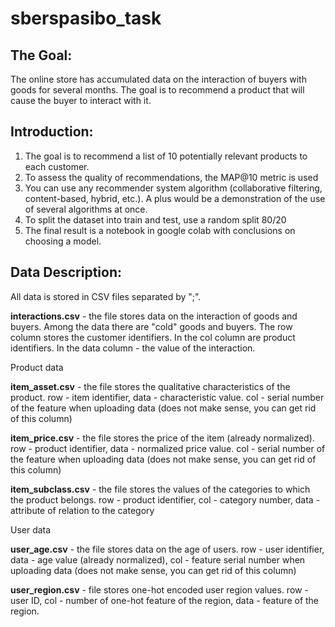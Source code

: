 # sberspasibo_task

## The Goal:
The online store has accumulated data on the interaction of buyers with goods for several months. The goal is to recommend a product that will cause the buyer to interact with it.

## Introduction:
1. The goal is to recommend a list of 10 potentially relevant products to each customer.
2. To assess the quality of recommendations, the MAP@10 metric is used
3. You can use any recommender system algorithm (collaborative filtering, content-based, hybrid, etc.). A plus would be a demonstration of the use of several algorithms at once.
4. To split the dataset into train and test, use a random split 80/20
5. The final result is a notebook in google colab with conclusions on choosing a model.

## Data Description:
All data is stored in CSV files separated by ";".

**interactions.csv** - the file stores data on the interaction of goods and buyers. Among the data there are "cold" goods and buyers. The row column stores the customer identifiers. In the col column are product identifiers. In the data column - the value of the interaction.

Product data

**item_asset.csv** - the file stores the qualitative characteristics of the product. row - item identifier, data - characteristic value. col - serial number of the feature when uploading data (does not make sense, you can get rid of this column)

**item_price.csv** - the file stores the price of the item (already normalized). row - product identifier, data - normalized price value. col - serial number of the feature when uploading data (does not make sense, you can get rid of this column)

**item_subclass.csv** - the file stores the values of the categories to which the product belongs. row - product identifier, col - category number, data - attribute of relation to the category

User data

**user_age.csv** - the file stores data on the age of users. row - user identifier, data - age value (already normalized), col - feature serial number when uploading data (does not make sense, you can get rid of this column)

**user_region.csv** - file stores one-hot encoded user region values. row - user ID, col - number of one-hot feature of the region, data - feature of the region.
